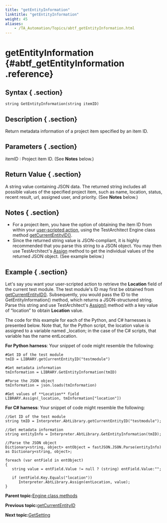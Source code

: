 ```yaml
--- 
title: "getEntityInformation"
linktitle: "getEntityInformation"
weight: 45
aliases: 
    - /TA_Automation/Topics/abtf_getEntityInformation.html
---
```

# getEntityInformation {#abtf_getEntityInformation .reference}

## Syntax { .section}

`string GetEntityInformation(string itemID)`

## Description { .section}

Return metadata information of a project item specified by an item ID.

## Parameters { .section}

itemID
:   Project item ID. \(See **Notes** below.\)

## Return Value { .section}

A string value containing JSON data. The returned string includes all possible values of the specified project item, such as name, location, status, recent result, url, assigned user, and priority. \(See **Notes** below.\)

## Notes { .section}

-   For a project item, you have the option of obtaining the item ID from within your [user-scripted action](../../TA_Glossary/Topics/glossaryScriptedAction.html), using the TestArchitect Engine class method [getCurrentEntityID\(\)](abtf_getCurrentEntityID.html).
-   Since the returned string value is JSON-compliant, it is highly recommended that you parse this string to a JSON object. You may then use TestArchitect's [Assign](abtf_Assign.html) method to get the individual values of the returned JSON object. \(See example below.\)

## Example { .section}

Let's say you want your user-scripted action to retrieve the **Location** field of the current test module. The test module's ID may first be obtained from [getCurrentEntityID\(\)](abtf_getCurrentEntityID.html). Subsequently, you would pass the ID to the GetEntityInformation\(\) method, which returns a JSON-structured string. Parse this string and use TestArchitect's [Assign\(\)](abtf_Assign.html) method with a key value of “location” to obtain **Location** value.

The code for this example for each of the Python, and C\# harnesses is presented below. Note that, for the Python script, the location value is assigned to a variable named \_location; in the case of the C\# scripts, that variable has the name entLocation.

**For Python harness**: Your snippet of code might resemble the following:

```
#Get ID of the test module
tmID = LIBRARY.getCurrentEntityID("testmodule")

#Get metadata information
tmInformation = LIBRARY.GetEntityInformation(tmID)

#Parse the JSON object
tmInformation = json.loads(tmInformation)

#Get values of **Location** field
LIBRARY.Assign(_location, tmInformation["location"])
```



**For C\# harness**: Your snippet of code might resemble the following:

```
//Get ID of the test module
string tmID = Interpreter.AbtLibrary.getCurrentEntityID("testmodule");

//Get metadata information
string entityInfo = Interpreter.AbtLibrary.GetEntityInformation(tmID);

//Parse the JSON object
Dictionary<string, object> entObject = fastJSON.JSON.Parse(entityInfo) as Dictionary<string, object>;
            
foreach (var entField in entObject)
{
   string value = entField.Value != null ? (string) entField.Value:"";
                
   if (entField.Key.Equals("location"))
      Interpreter.AbtLibrary.Assign(entLocation, value);
}
```

**Parent topic:**[Engine class methods](../../TA_Automation/Topics/abtf_Engine_classes.html)

**Previous topic:**[getCurrentEntityID](../../TA_Automation/Topics/abtf_getCurrentEntityID.html)

**Next topic:**[GetSetting](../../TA_Automation/Topics/abtf_GetSetting.html)

